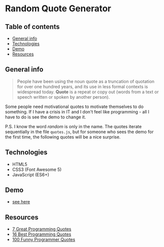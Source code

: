 # Random Quote Generator

## Table of contents
* [General info](#general-info)
* [Technologies](#technologies)
* [Demo](#demo)
* [Resources](#resources)

## General info

>People have been using the noun quote as a truncation of quotation for over one hundred years, and its use in less formal contexts is widespread today. **Quote** is a repeat or copy out (words from a text or speech written or spoken by another person).

Some people need motivational quotes to motivate themselves to do something. If I have a crisis in IT and I don't feel like programming - all I have to do is see the demo to change it.

P.S. I know the word *random* is only in the name. The quotes iterate sequentially in the file `quotes.js`, but for someone who sees the demo for the first time, the following quotes will be a nice surprise.


## Technologies

* HTML5
* CSS3 (Font Awesome 5)
* JavaScript (ES6+)

## Demo

- [see here](https://mikulew.github.io/js-random-quote-generator/)

## Resources

- [7 Great Programming Quotes](https://dev.to/jeremycmorgan/7-great-programming-quotes-o95)
- [16 Best Programming Quotes](https://dzone.com/articles/best-programming-jokes-amp-quotes)
- [100 Funny Programmer Quotes](https://betterprogramming.pub/101-funny-programmer-quotes-76c7f335b92d)